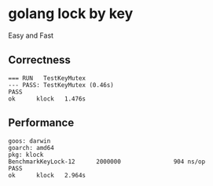 # golang lock by key

Easy and Fast

## Correctness

```
=== RUN   TestKeyMutex
--- PASS: TestKeyMutex (0.46s)
PASS
ok      klock   1.476s
```

## Performance
```
goos: darwin
goarch: amd64
pkg: klock
BenchmarkKeyLock-12      2000000               904 ns/op
PASS
ok      klock   2.964s
```